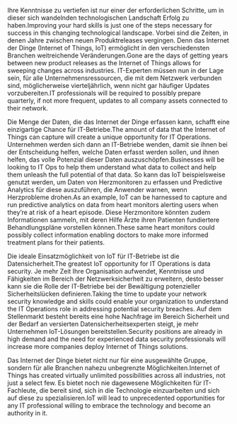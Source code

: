 <!--Video script: It began with Personal Digital Assistants, then smartphones and now everything from smart watches to smart thermostats are connecting people with more information than ever before. Once limited to just PCs, the Internet now allows anything that has valuable information to go online. How does this trend have the potential to impact all aspects of IT professional’s role? More importantly, how can IT professionals prepare for the Internet of Things?-->

<span data-ttu-id="43f99-101">Ihre Kenntnisse zu vertiefen ist nur einer der erforderlichen Schritte, um in dieser sich wandelnden technologischen Landschaft Erfolg zu haben.</span><span class="sxs-lookup"><span data-stu-id="43f99-101">Improving your hard skills is just one of the steps necessary for success in this changing technological landscape.</span></span> <span data-ttu-id="43f99-102">Vorbei sind die Zeiten, in denen Jahre zwischen neuen Produktreleases vergingen. Denn das Internet der Dinge (Internet of Things, IoT) ermöglicht in den verschiedensten Branchen weitreichende Veränderungen.</span><span class="sxs-lookup"><span data-stu-id="43f99-102">Gone are the days of getting years between new product releases as the Internet of Things allows for sweeping changes across industries.</span></span> <span data-ttu-id="43f99-103">IT-Experten müssen nun in der Lage sein, für alle Unternehmensressourcen, die mit dem Netzwerk verbunden sind, möglicherweise vierteljährlich, wenn nicht gar häufiger Updates vorzubereiten.</span><span class="sxs-lookup"><span data-stu-id="43f99-103">IT professionals will be required to possibly prepare quarterly, if not more frequent, updates to all company assets connected to their network.</span></span>

<span data-ttu-id="43f99-104">Die Menge der Daten, die das Internet der Dinge erfassen kann, schafft eine einzigartige Chance für IT-Betriebe.</span><span class="sxs-lookup"><span data-stu-id="43f99-104">The amount of data that the Internet of Things can capture will create a unique opportunity for IT Operations.</span></span> <span data-ttu-id="43f99-105">Unternehmen werden sich dann an IT-Betriebe wenden, damit sie ihnen bei der Entscheidung helfen, welche Daten erfasst werden sollen, und ihnen helfen, das volle Potenzial dieser Daten auszuschöpfen.</span><span class="sxs-lookup"><span data-stu-id="43f99-105">Businesses will be looking to IT Ops to help them understand what data to collect and help them unleash the full potential of that data.</span></span> <span data-ttu-id="43f99-106">So kann das IoT beispielsweise genutzt werden, um Daten von Herzmonitoren zu erfassen und Predictive Analytics für diese auszuführen, die Anwender warnen, wenn Herzprobleme drohen.</span><span class="sxs-lookup"><span data-stu-id="43f99-106">As an example, IoT can be harnessed to capture and run predictive analytics on data from heart monitors alerting users when they’re at risk of a heart episode.</span></span> <span data-ttu-id="43f99-107">Diese Herzmonitore könnten zudem Informationen sammeln, mit deren Hilfe Ärzte ihren Patienten fundiertere Behandlungspläne vorstellen können.</span><span class="sxs-lookup"><span data-stu-id="43f99-107">These same heart monitors could possibly collect information enabling doctors to make more informed treatment plans for their patients.</span></span>

<span data-ttu-id="43f99-108">Die ideale Einsatzmöglichkeit von IoT für IT-Betriebe ist die Datensicherheit.</span><span class="sxs-lookup"><span data-stu-id="43f99-108">The greatest IoT opportunity for IT Operations is data security.</span></span> <span data-ttu-id="43f99-109">Je mehr Zeit Ihre Organisation aufwendet, Kenntnisse und Fähigkeiten im Bereich der Netzwerksicherheit zu erweitern, desto besser kann sie die Rolle der IT-Betriebe bei der Bewältigung potenzieller Sicherheitslücken definieren.</span><span class="sxs-lookup"><span data-stu-id="43f99-109">Taking the time to update your network security knowledge and skills could enable your organization to understand the IT Operations role in addressing potential security breaches.</span></span> <span data-ttu-id="43f99-110">Auf dem Stellenmarkt besteht bereits eine hohe Nachfrage im Bereich Sicherheit und der Bedarf an versierten Datensicherheitsexperten steigt, je mehr Unternehmen IoT-Lösungen bereitstellen.</span><span class="sxs-lookup"><span data-stu-id="43f99-110">Security positions are already in high demand and the need for experienced data security professionals will increase more companies deploy Internet of Things solutions.</span></span>

<span data-ttu-id="43f99-111">Das Internet der Dinge bietet nicht nur für eine ausgewählte Gruppe, sondern für alle Branchen nahezu unbegrenzte Möglichkeiten.</span><span class="sxs-lookup"><span data-stu-id="43f99-111">Internet of Things has created virtually unlimited possibilities across all industries, not just a select few.</span></span> <span data-ttu-id="43f99-112">Es bietet noch nie dagewesene Möglichkeiten für IT-Fachleute, die bereit sind, sich in die Technologie einzuarbeiten und sich auf diese zu spezialisieren.</span><span class="sxs-lookup"><span data-stu-id="43f99-112">IoT will lead to unprecedented opportunities for any IT professional willing to embrace the technology and become an authority in it.</span></span>

<!--Reference links: 

-   Introduction to Azure IoT:
    <https://mva.microsoft.com/en-US/training-courses/introduction-to-azure-iot-17611?l=uxXUIs4rD_606218965>

-   Azure Internet of Things:
    <https://www.microsoft.com/en-ca/internet-of-things/>-->